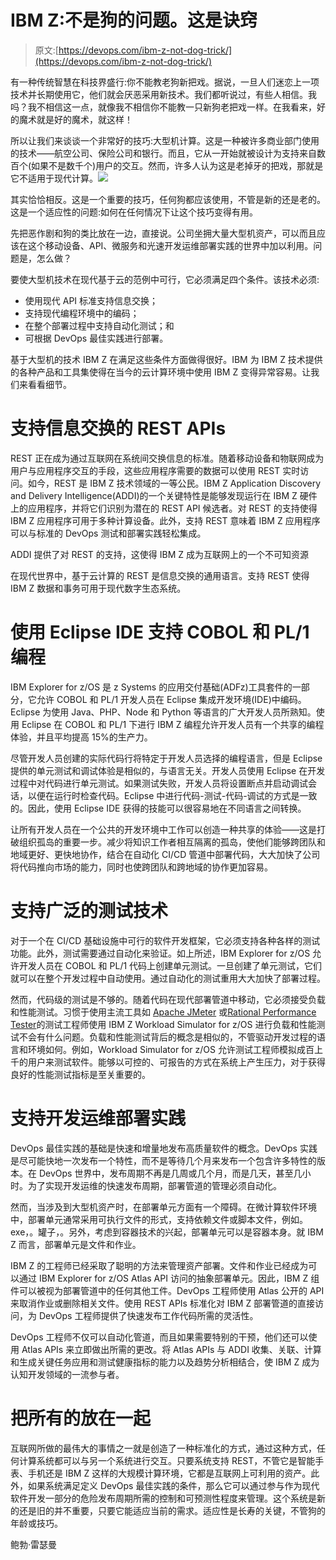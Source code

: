 # IBM Z:不是狗的问题。这是诀窍

> 原文:[https://devops.com/ibm-z-not-dog-trick/](https://devops.com/ibm-z-not-dog-trick/)

有一种传统智慧在科技界盛行:你不能教老狗新把戏。据说，一旦人们迷恋上一项技术并长期使用它，他们就会厌恶采用新技术。我们都听说过，有些人相信。我吗？我不相信这一点，就像我不相信你不能教一只新狗老把戏一样。在我看来，好的魔术就是好的魔术，就这样！

所以让我们来谈谈一个非常好的技巧:大型机计算。这是一种被许多商业部门使用的技术——航空公司、保险公司和银行。而且，它从一开始就被设计为支持来自数百个(如果不是数千个)用户的交互。然而，许多人认为这是老掉牙的把戏，那就是它不适用于现代计算。![](../Images/28abd33d9ae9afe48097794aac5adfcd.png)

其实恰恰相反。这是一个重要的技巧，任何狗都应该使用，不管是新的还是老的。这是一个适应性的问题:如何在任何情况下让这个技巧变得有用。

先把恶作剧和狗的类比放在一边，直接说。公司坐拥大量大型机资产，可以而且应该在这个移动设备、API、微服务和光速开发运维部署实践的世界中加以利用。问题是，怎么做？

要使大型机技术在现代基于云的范例中可行，它必须满足四个条件。该技术必须:

*   使用现代 API 标准支持信息交换；
*   支持现代编程环境中的编码；
*   在整个部署过程中支持自动化测试；和
*   可根据 DevOps 最佳实践进行部署。

基于大型机的技术 IBM Z 在满足这些条件方面做得很好。IBM 为 IBM Z 技术提供的各种产品和工具集使得在当今的云计算环境中使用 IBM Z 变得异常容易。让我们来看看细节。

# 支持信息交换的 REST APIs

REST 正在成为通过互联网在系统间交换信息的标准。随着移动设备和物联网成为用户与应用程序交互的手段，这些应用程序需要的数据可以使用 REST 实时访问。如今，REST 是 IBM Z 技术领域的一等公民。IBM Z Application Discovery and Delivery Intelligence(ADDI)的一个关键特性是能够发现运行在 IBM Z 硬件上的应用程序，并将它们识别为潜在的 REST API 候选者。对 REST 的支持使得 IBM Z 应用程序可用于多种计算设备。此外，支持 REST 意味着 IBM Z 应用程序可以与标准的 DevOps 测试和部署实践轻松集成。

ADDI 提供了对 REST 的支持，这使得 IBM Z 成为互联网上的一个不可知资源

在现代世界中，基于云计算的 REST 是信息交换的通用语言。支持 REST 使得 IBM Z 数据和事务可用于现代数字生态系统。

# 使用 Eclipse IDE 支持 COBOL 和 PL/1 编程

IBM Explorer for z/OS 是 z Systems 的应用交付基础(ADFz)工具套件的一部分，它允许 COBOL 和 PL/1 开发人员在 Eclipse 集成开发环境(IDE)中编码。Eclipse 为使用 Java、PHP、Node 和 Python 等语言的广大开发人员所熟知。使用 Eclipse 在 COBOL 和 PL/1 下进行 IBM Z 编程允许开发人员有一个共享的编程体验，并且平均提高 15%的生产力。

尽管开发人员创建的实际代码行将特定于开发人员选择的编程语言，但是 Eclipse 提供的单元测试和调试体验是相似的，与语言无关。开发人员使用 Eclipse 在开发过程中对代码进行单元测试。如果测试失败，开发人员将设置断点并启动调试会话，以便在运行时检查代码。Eclipse 中进行代码-测试-代码-调试的方式是一致的。因此，使用 Eclipse IDE 获得的技能可以很容易地在不同语言之间转换。

让所有开发人员在一个公共的开发环境中工作可以创造一种共享的体验——这是打破组织孤岛的重要一步。减少将知识工作者相互隔离的孤岛，使他们能够跨团队和地域更好、更快地协作，结合在自动化 CI/CD 管道中部署代码，大大加快了公司将代码推向市场的能力，同时也使跨团队和跨地域的协作更加容易。

# 支持广泛的测试技术

对于一个在 CI/CD 基础设施中可行的软件开发框架，它必须支持各种各样的测试功能。此外，测试需要通过自动化来验证。如上所述，IBM Explorer for z/OS 允许开发人员在 COBOL 和 PL/1 代码上创建单元测试。一旦创建了单元测试，它们就可以在整个开发过程中自动使用。通过自动化的测试重用大大加快了部署过程。

然而，代码级的测试是不够的。随着代码在现代部署管道中移动，它必须接受负载和性能测试。习惯于使用主流工具如 [Apache JMeter](https://jmeter.apache.org/) 或[Rational Performance Tester](https://www.ibm.com/developerworks/downloads/r/rpt/)的测试工程师使用 IBM Z Workload Simulator for z/OS 进行负载和性能测试不会有什么问题。负载和性能测试背后的概念是相似的，不管驱动开发过程的语言和环境如何。例如，Workload Simulator for z/OS 允许测试工程师模拟成百上千的用户来测试软件。能够以可控的、可报告的方式在系统上产生压力，对于获得良好的性能测试指标是至关重要的。

# 支持开发运维部署实践

DevOps 最佳实践的基础是快速和增量地发布高质量软件的概念。DevOps 实践是尽可能快地一次发布一个特性，而不是等待几个月来发布一个包含许多特性的版本。在 DevOps 世界中，发布周期不再是几周或几个月，而是几天，甚至几小时。为了实现开发运维的快速发布周期，部署管道的管理必须自动化。

然而，当涉及到大型机资产时，在部署单元方面有一个障碍。在微计算软件环境中，部署单元通常采用可执行文件的形式，支持依赖文件或脚本文件，例如。exe，。罐子，。另外，考虑到容器技术的兴起，部署单元可以是容器本身。就 IBM Z 而言，部署单元是文件和作业。

IBM Z 的工程师已经采取了聪明的方法来管理资产部署。文件和作业已经成为可以通过 IBM Explorer for z/OS Atlas API 访问的抽象部署单元。因此，IBM Z 组件可以被视为部署管道中的任何其他工件。DevOps 工程师使用 Atlas 公开的 API 来取消作业或删除相关文件。使用 REST APIs 标准化对 IBM Z 部署管道的直接访问，为 DevOps 工程师提供了快速发布工作代码所需的灵活性。

DevOps 工程师不仅可以自动化管道，而且如果需要特别的干预，他们还可以使用 Atlas APIs 来立即做出所需的更改。将 Atlas APIs 与 ADDI 收集、关联、计算和生成关键任务应用和测试健康指标的能力以及趋势分析相结合，使 IBM Z 成为认知开发领域的一流参与者。

# 把所有的放在一起

互联网所做的最伟大的事情之一就是创造了一种标准化的方式，通过这种方式，任何计算系统都可以与另一个系统进行交互。只要系统支持 REST，不管它是智能手表、手机还是 IBM Z 这样的大规模计算环境，它都是互联网上可利用的资产。此外，如果系统满足定义 DevOps 最佳实践的条件，那么它可以通过参与作为现代软件开发一部分的危险发布周期所需的控制和可预测性程度来管理。这个系统是新的还是旧的并不重要，只要它能适应当前的需求。适应性是长寿的关键，不管狗的年龄或技巧。

鲍勃·雷瑟曼